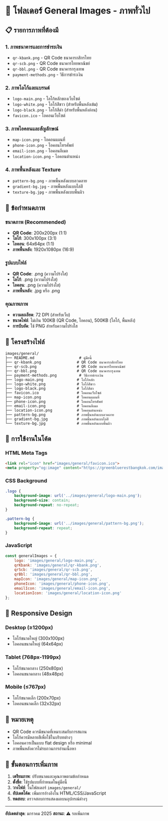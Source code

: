 # 🎯 โฟลเดอร์ General Images - ภาพทั่วไป

## 📋 **รายการภาพที่ต้องมี**

### **1. ภาพธนาคารและการชำระเงิน**
- `qr-kbank.png` - QR Code ธนาคารกสิกรไทย
- `qr-scb.png` - QR Code ธนาคารไทยพาณิชย์
- `qr-bbl.png` - QR Code ธนาคารกรุงเทพ
- `payment-methods.png` - วิธีการชำระเงิน

### **2. ภาพโลโก้และแบรนด์**
- `logo-main.png` - โลโก้หลักของเว็บไซต์
- `logo-white.png` - โลโก้สีขาว (สำหรับพื้นหลังเข้ม)
- `logo-black.png` - โลโก้สีดำ (สำหรับพื้นหลังอ่อน)
- `favicon.ico` - ไอคอนเว็บไซต์

### **3. ภาพไอคอนและสัญลักษณ์**
- `map-icon.png` - ไอคอนแผนที่
- `phone-icon.png` - ไอคอนโทรศัพท์
- `email-icon.png` - ไอคอนอีเมล
- `location-icon.png` - ไอคอนตำแหน่ง

### **4. ภาพพื้นหลังและ Texture**
- `pattern-bg.png` - ภาพพื้นหลังแบบลวดลาย
- `gradient-bg.jpg` - ภาพพื้นหลังแบบไล่สี
- `texture-bg.jpg` - ภาพพื้นหลังแบบพื้นผิว

## 🎯 **ข้อกำหนดภาพ**

### **ขนาดภาพ (Recommended)**
- **QR Code**: 200x200px (1:1)
- **โลโก้**: 300x100px (3:1)
- **ไอคอน**: 64x64px (1:1)
- **ภาพพื้นหลัง**: 1920x1080px (16:9)

### **รูปแบบไฟล์**
- **QR Code**: .png (ความโปร่งใส)
- **โลโก้**: .png (ความโปร่งใส)
- **ไอคอน**: .png (ความโปร่งใส)
- **ภาพพื้นหลัง**: .jpg หรือ .png

### **คุณภาพภาพ**
- **ความละเอียด**: 72 DPI (สำหรับเว็บ)
- **ขนาดไฟล์**: ไม่เกิน 100KB (QR Code, ไอคอน), 500KB (โลโก้, พื้นหลัง)
- **การบีบอัด**: ใช้ PNG สำหรับความโปร่งใส

## 📁 **โครงสร้างไฟล์**

```
images/general/
├── README.md                    # คู่มือนี้
├── qr-kbank.png                # QR Code ธนาคารกสิกรไทย
├── qr-scb.png                  # QR Code ธนาคารไทยพาณิชย์
├── qr-bbl.png                  # QR Code ธนาคารกรุงเทพ
├── payment-methods.png          # วิธีการชำระเงิน
├── logo-main.png               # โลโก้หลัก
├── logo-white.png              # โลโก้สีขาว
├── logo-black.png              # โลโก้สีดำ
├── favicon.ico                 # ไอคอนเว็บไซต์
├── map-icon.png                # ไอคอนแผนที่
├── phone-icon.png              # ไอคอนโทรศัพท์
├── email-icon.png              # ไอคอนอีเมล
├── location-icon.png           # ไอคอนตำแหน่ง
├── pattern-bg.png              # ภาพพื้นหลังแบบลวดลาย
├── gradient-bg.jpg             # ภาพพื้นหลังแบบไล่สี
└── texture-bg.jpg              # ภาพพื้นหลังแบบพื้นผิว
```

## 🔧 **การใช้งานในโค้ด**

### **HTML Meta Tags**
```html
<link rel="icon" href="images/general/favicon.ico">
<meta property="og:image" content="https://greenbluerestbangkok.com/images/general/logo-main.png">
```

### **CSS Background**
```css
.logo {
    background-image: url('../images/general/logo-main.png');
    background-size: contain;
    background-repeat: no-repeat;
}

.pattern-bg {
    background-image: url('../images/general/pattern-bg.png');
    background-repeat: repeat;
}
```

### **JavaScript**
```javascript
const generalImages = {
    logo: 'images/general/logo-main.png',
    qrKbank: 'images/general/qr-kbank.png',
    qrScb: 'images/general/qr-scb.png',
    qrBbl: 'images/general/qr-bbl.png',
    mapIcon: 'images/general/map-icon.png',
    phoneIcon: 'images/general/phone-icon.png',
    emailIcon: 'images/general/email-icon.png',
    locationIcon: 'images/general/location-icon.png'
};
```

## 📱 **Responsive Design**

### **Desktop (≥1200px)**
- โลโก้ขนาดใหญ่ (300x100px)
- ไอคอนขนาดใหญ่ (64x64px)

### **Tablet (768px-1199px)**
- โลโก้ขนาดกลาง (250x80px)
- ไอคอนขนาดกลาง (48x48px)

### **Mobile (≤767px)**
- โลโก้ขนาดเล็ก (200x70px)
- ไอคอนขนาดเล็ก (32x32px)

## 📝 **หมายเหตุ**

- QR Code ควรมีขนาดที่เหมาะสมกับการสแกน
- โลโก้ควรมีหลายสีเพื่อใช้ในบริบทต่างๆ
- ไอคอนควรเป็นแบบ flat design หรือ minimal
- ภาพพื้นหลังควรไม่รบกวนการอ่านเนื้อหา

## 🚀 **ขั้นตอนการเพิ่มภาพ**

1. **เตรียมภาพ**: ปรับขนาดและคุณภาพตามข้อกำหนด
2. **ตั้งชื่อ**: ใช้รูปแบบที่กำหนดในคู่มือนี้
3. **วางไฟล์**: ในโฟลเดอร์ `images/general/`
4. **อัปเดตโค้ด**: เพิ่มการอ้างอิงใน HTML/CSS/JavaScript
5. **ทดสอบ**: ตรวจสอบการแสดงผลบนอุปกรณ์ต่างๆ

---

**อัปเดตล่าสุด**: มกราคม 2025
**สถานะ**: ⚠️ รอเพิ่มภาพ
